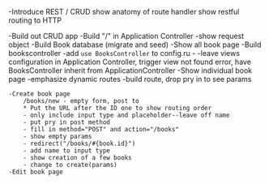-Introduce REST / CRUD
	show anatomy of route handler
	show restful routing to HTTP

-Build out CRUD app
	-Build "/" in Application Controller
		-show request object
	-Build Book database (migrate and seed)
	-Show all book page
		-Build bookscontroller
		-add `use BooksController` to config.ru
		-
		-leave views configuration in Application Controller, trigger view not found error, have BooksController inherit from ApplicationController
	-Show individual book page
		-emphasize dynamic routes
		-build route, drop pry in to see params

	-Create book page
		/books/new - empty form, post to 
		* Put the URL after the ID one to show routing order
		- only include input type and placeholder--leave off name
		- put pry in post method
		- fill in method="POST" and action="/books"
		- show empty params
		- redirect("/books/#{book.id}") 
		- add name to input type
		- show creation of a few books
		- change to create(params)
	-Edit book page

